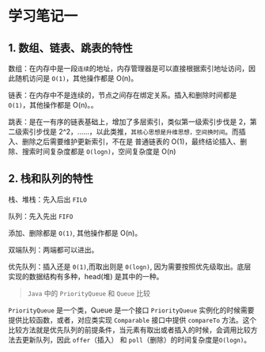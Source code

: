 # 学习笔记一

## 1. 数组、链表、跳表的特性

数组：在内存中是一段`连续`的地址，内存管理器是可以直接根据索引地址访问，因此随机访问是 `O(1)`，其他操作都是 O(n)。

链表：在内存中不是连续的，节点之间存在绑定关系。插入和删除时间都是 `O(1)`，其他操作都是 O(n)。。

跳表：是在一有序的链表基础上，增加了多层索引，类似第一级索引步伐是 2，第二级索引步伐是 2^2，......，以此类推，`其核心思想是升维思想，空间换时间`。而插入、删除之后需要维护更新索引，不在是 普通链表的 O(1)，最终结论插入、删除、搜索时间复杂度都是 `O(logn)`，空间复杂度是 O(n)

## 2. 栈和队列的特性

栈、堆栈：先入后出 `FILO`

队列：先入先出 `FIFO`

添加、删除都是 `O(1)`, 其他操作都是 O(n)。

双端队列：两端都可以进出。

优先队列：插入还是 `0(1)`,而取出则是 `0(logn)`, 因为需要按照优先级取出。底层实现的数据结构有多种，head(堆) 是其中的一种。

> `Java` 中的 `PriorityQueue` 和 `Queue` 比较

`PriorityQueue` 是一个类，Queue 是一个接口
`PriorityQueue` 实例化的时候需要提供比较函数，或者，对应类实现 `Comparable` 接口中提供 `compareTo` 方法。这个比较方法就是优先队列的前提条件，当元素有取出或者插入的时候，会调用比较方法去更新队列，因此 `offer`（插入） 和 `poll`（删除）的时间复杂度是`O(logn)`。
